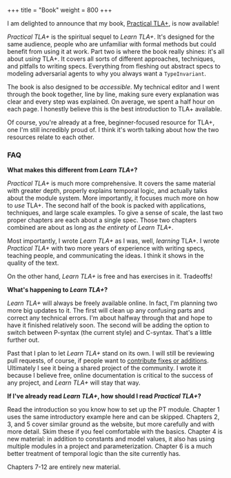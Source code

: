 +++
title = "Book"
weight = 800
+++


I am delighted to announce that my book, [Practical TLA+](https://www.apress.com/us/book/9781484238288), is now available! 

_Practical TLA+_ is the spiritual sequel to _Learn TLA+_. It's designed for the same audience, people who are unfamiliar with formal methods but could benefit from using it at work. Part two is where the book really shines: it's all about _using_ TLA+. It covers all sorts of different approaches, techniques, and pitfalls to writing specs. Everything from fleshing out abstract specs to modeling adversarial agents to why you always want a `TypeInvariant`.

The book is also designed to be _accessible_. My technical editor and I went through the book together, line by line, making sure every explanation was clear and every step was explained. On average, we spent a half hour on each page. I honestly believe this is the best introduction to TLA+ available.

Of course, you're already at a free, beginner-focused resource for TLA+, one I'm still incredibly proud of. I think it's worth talking about how the two resources relate to each other.

### FAQ

**What makes this different from _Learn TLA+_?**

_Practical TLA+_ is much more comprehensive. It covers the same material with greater depth, properly explains temporal logic, and actually talks about the module system. More importantly, it focuses much more on how to _use_ TLA+. The second half of the book is packed with applications, techniques, and large scale examples. To give a sense of scale, the last two proper chapters are each about a single spec. Those two chapters combined are about as long as _the entirety_ of _Learn TLA+_.

Most importantly, I wrote _Learn TLA+_ as I was, well, _learning_ TLA+. I wrote _Practical TLA+_ with two more years of experience with writing specs, teaching people, and communicating the ideas. I think it shows in the quality of the text.

On the other hand, _Learn TLA+_ is free and has exercises in it. Tradeoffs!

**What's happening to _Learn TLA+_?**

_Learn TLA+_ will always be freely available online. In fact, I'm planning two more big updates to it. The first will clean up any confusing parts and correct any technical errors. I'm about halfway through that and hope to have it finished relatively soon. The second will be adding the option to switch between P-syntax (the current style) and C-syntax. That's a little further out. 

Past that I plan to let _Learn TLA+_ stand on its own. I will still be reviewing pull requests, of course, if people want to [contribute fixes or additions](https://github.com/hwayne/learntla). Ultimately I see it being a shared project of the community. I wrote it because I believe free, online documentation is critical to the success of any project, and _Learn TLA+_ will stay that way.

**If I've already read _Learn TLA+_, how should I read _Practical TLA+_?**

Read the introduction so you know how to set up the PT module. Chapter 1 uses the same introductory example here and can be skipped. Chapters 2, 3, and 5 cover similar ground as the website, but more carefully and with more detail. Skim these if you feel comfortable with the basics. Chapter 4 is new material: in addition to constants and model values, it also has using multiple modules in a project and parameterization. Chapter 6 is a much better treatment of temporal logic than the site currently has.

Chapters 7-12 are entirely new material.
